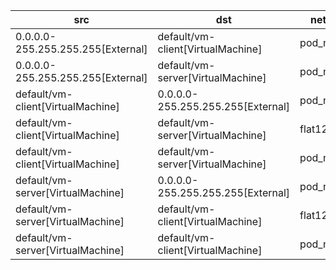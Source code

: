 | src | dst | network |
|-----|-----|------|
| 0.0.0.0-255.255.255.255[External] | default/vm-client[VirtualMachine] | pod_network |
| 0.0.0.0-255.255.255.255[External] | default/vm-server[VirtualMachine] | pod_network |
| default/vm-client[VirtualMachine] | 0.0.0.0-255.255.255.255[External] | pod_network |
| default/vm-client[VirtualMachine] | default/vm-server[VirtualMachine] | flat12 |
| default/vm-client[VirtualMachine] | default/vm-server[VirtualMachine] | pod_network |
| default/vm-server[VirtualMachine] | 0.0.0.0-255.255.255.255[External] | pod_network |
| default/vm-server[VirtualMachine] | default/vm-client[VirtualMachine] | flat12 |
| default/vm-server[VirtualMachine] | default/vm-client[VirtualMachine] | pod_network |
